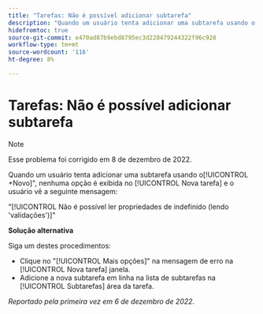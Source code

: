 ```yaml
---
title: "Tarefas: Não é possível adicionar subtarefa"
description: "Quando um usuário tenta adicionar uma subtarefa usando o botão +Novo, nenhuma opção é exibida na janela Nova Tarefa e o usuário vê uma mensagem de erro."
hidefromtoc: true
source-git-commit: e470ad87b9ebd8795ec3d228479244322f96c928
workflow-type: tm+mt
source-wordcount: '116'
ht-degree: 8%

---
```



# Tarefas: Não é possível adicionar subtarefa

>[!NOTE]
>
>Esse problema foi corrigido em 8 de dezembro de 2022.

Quando um usuário tenta adicionar uma subtarefa usando o[!UICONTROL +Novo]&quot;, nenhuma opção é exibida no [!UICONTROL Nova tarefa] e o usuário vê a seguinte mensagem:

&quot;[!UICONTROL Não é possível ler propriedades de indefinido (lendo &#39;validações&#39;)]&quot;

**Solução alternativa**

Siga um destes procedimentos:

* Clique no &quot;[!UICONTROL Mais opções]&quot; na mensagem de erro na [!UICONTROL Nova tarefa] janela.
* Adicione a nova subtarefa em linha na lista de subtarefas na [!UICONTROL Subtarefas] área da tarefa.

_Reportado pela primeira vez em 6 de dezembro de 2022._

